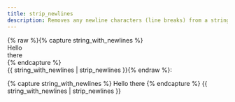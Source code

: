 ```yaml
---
title: strip_newlines
description: Removes any newline characters (line breaks) from a string.
---
```

{% raw %}{% capture string_with_newlines %}  
Hello  
there  
{% endcapture %}  
{{ string_with_newlines | strip_newlines }}{% endraw %}:

{% capture string_with_newlines %}
Hello
there
{% endcapture %}
{{ string_with_newlines | strip_newlines }}